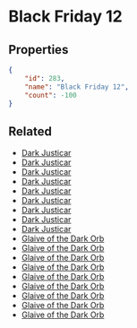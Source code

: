 # Black Friday 12

<no description available>

## Properties

```json
{
    "id": 283,
    "name": "Black Friday 12",
    "count": -100
}
```

## Related

- [Dark Justicar](../items/7690-dark-justicar.md)
- [Dark Justicar](../items/7691-dark-justicar.md)
- [Dark Justicar](../items/7692-dark-justicar.md)
- [Dark Justicar](../items/7693-dark-justicar.md)
- [Dark Justicar](../items/7694-dark-justicar.md)
- [Dark Justicar](../items/7695-dark-justicar.md)
- [Dark Justicar](../items/7696-dark-justicar.md)
- [Dark Justicar](../items/7697-dark-justicar.md)
- [Dark Justicar](../items/7698-dark-justicar.md)
- [Glaive of the Dark Orb](../items/7827-glaive-of-the-dark-orb.md)
- [Glaive of the Dark Orb](../items/7828-glaive-of-the-dark-orb.md)
- [Glaive of the Dark Orb](../items/7829-glaive-of-the-dark-orb.md)
- [Glaive of the Dark Orb](../items/7830-glaive-of-the-dark-orb.md)
- [Glaive of the Dark Orb](../items/7831-glaive-of-the-dark-orb.md)
- [Glaive of the Dark Orb](../items/7832-glaive-of-the-dark-orb.md)
- [Glaive of the Dark Orb](../items/7833-glaive-of-the-dark-orb.md)
- [Glaive of the Dark Orb](../items/7834-glaive-of-the-dark-orb.md)
- [Glaive of the Dark Orb](../items/7835-glaive-of-the-dark-orb.md)

